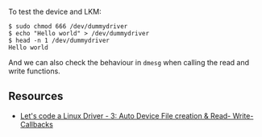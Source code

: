 To test the device and LKM:
```
$ sudo chmod 666 /dev/dummydriver
$ echo "Hello world" > /dev/dummydriver
$ head -n 1 /dev/dummydriver
Hello world
```

And we can also check the behaviour in `dmesg` when calling the read and write functions.

## Resources
- [Let's code a Linux Driver - 3: Auto Device File creation & Read- Write-Callbacks](https://www.youtube.com/watch?v=tNnH-YiY_1k)